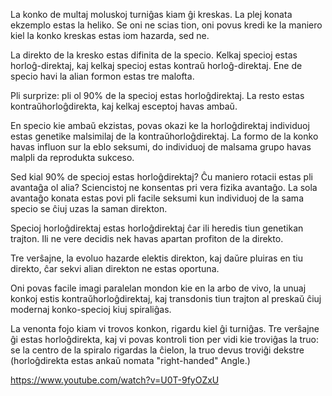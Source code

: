 La konko de multaj moluskoj turniĝas kiam ĝi kreskas. La plej konata ekzemplo estas la heliko. Se oni ne scias tion, oni povus kredi ke la maniero kiel la konko kreskas estas iom hazarda, sed ne.

La direkto de la kresko estas difinita de la specio. Kelkaj specioj estas horloĝ-direktaj, kaj kelkaj specioj estas kontraŭ horloĝ-direktaj. Ene de specio havi la alian formon estas tre malofta.

Pli surprize: pli ol 90% de la specioj estas horloĝdirektaj. La resto estas kontraŭhorloĝdirekta, kaj kelkaj esceptoj havas ambaŭ.

En specio kie ambaŭ ekzistas, povas okazi ke la horloĝdirektaj individuoj estas genetike malsimilaj de la kontraŭhorloĝdirektaj. La formo de la konko havas influon sur la eblo seksumi, do individuoj de malsama grupo havas malpli da reprodukta sukceso.

Sed kial 90% de specioj estas horloĝdirektaj? Ĉu maniero rotacii estas pli avantaĝa ol alia? Sciencistoj ne konsentas pri vera fizika avantaĝo. La sola avantaĝo konata estas povi pli facile seksumi kun individuoj de la sama specio se ĉiuj uzas la saman direkton.

Specioj horloĝdirektaj estas horloĝdirektaj ĉar ili heredis tiun genetikan trajton. Ili ne vere decidis nek havas apartan profiton de la direkto.

Tre verŝajne, la evoluo hazarde elektis direkton, kaj daŭre pluiras en tiu direkto, ĉar sekvi alian direkton ne estas oportuna.

Oni povas facile imagi paralelan mondon kie en la arbo de vivo, la unuaj konkoj estis kontraŭhorloĝdirektaj, kaj transdonis tiun trajton al preskaŭ ĉiuj modernaj konko-specioj kiuj spiraliĝas.

La venonta fojo kiam vi trovos konkon, rigardu kiel ĝi turniĝas. Tre verŝajne ĝi estas horloĝdirekta, kaj vi povas kontroli tion per vidi kie troviĝas la truo: se la centro de la spiralo rigardas la ĉielon, la truo devus troviĝi dekstre (horloĝdirekta estas ankaŭ nomata "right-handed" Angle.)

https://www.youtube.com/watch?v=U0T-9fyOZxU